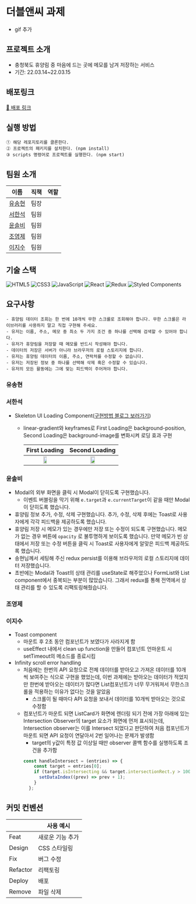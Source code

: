 # 더블앤씨 과제
- gif 추가

## 프로젝트 소개

- 충청북도 휴양림 중 마음에 드는 곳에 메모를 남겨 저장하는 서비스
- 기간: 22.03.14~22.03.15

## 배포링크

[🚀 배포 링크](https://doublenc-9.netlify.app/)

## 실행 방법

```
① 해당 레포지토리를 클론한다.
② 프로젝트의 패키지를 설치한다. (npm install)
③ scripts 명령어로 프로젝트를 실행한다. (npm start)
```

## 팀원 소개

| 이름   | 직책 | 역할                 |
| ----- | -- | -------------------- |
| [유송현](https://github.com/ysh2987) | 팀장 |  |
| [서한석](https://github.com/holystorySeo) | 팀원 | |
| [윤솔비](https://github.com/y-solb) | 팀원 | |
| [조영제](https://github.com/youngjeJO) | 팀원 |  |
| [이지수](https://github.com/mynameisjisoo) | 팀원 |  |


## 기술 스택

![HTML5](https://img.shields.io/badge/html5-%23E34F26.svg?style=for-the-badge&logo=html5&logoColor=white)
![CSS3](https://img.shields.io/badge/css3-%231572B6.svg?style=for-the-badge&logo=css3&logoColor=white)
![JavaScript](https://img.shields.io/badge/javascript-%23323330.svg?style=for-the-badge&logo=javascript&logoColor=%23F7DF1E)
![React](https://img.shields.io/badge/react-%2320232a.svg?style=for-the-badge&logo=react&logoColor=%2361DAFB)
![Redux](https://img.shields.io/badge/redux-%23593d88.svg?style=for-the-badge&logo=redux&logoColor=white)
![Styled Components](https://img.shields.io/badge/styled--components-DB7093?style=for-the-badge&logo=styled-components&logoColor=white)
<br/>

## 요구사항

```
- 휴양림 데이터 조회는 한 번에 10개씩 무한 스크롤로 조회해야 합니다. 무한 스크롤은 라이브러리를 사용하지 말고 직접 구현해 주세요.
- 유저는 이름, 주소, 메모 중 최소 두 가지 조건 중 하나를 선택해 검색할 수 있어야 합니다.
- 유저가 휴양림을 저장할 때 메모를 반드시 작성해야 합니다.
- 데이터의 저장은 서버가 아니라 브라우저의 로컬 스토리지에 합니다.
- 유저는 휴양림 데이터의 이름, 주소, 연락처를 수정할 수 없습니다.
- 유저는 저장된 정보 중 하나를 선택해 삭제 혹은 수정할 수 있습니다.
- 유저의 모든 활동에는 그에 맞는 피드백이 주어져야 합니다.
```

### 유송현

### 서한석
- Skeleton UI Loading Component([구현방법 블로그 보러가기](https://jobcoding.tistory.com/214))
    - linear-gradient와 keyframes로 First Loading은 background-position, Second Loading은 background-image를 변화시켜 로딩 효과 구현 <br>
    
      |First Loading|Second Loading|
      |:-:|:-:|
      |<img src="https://user-images.githubusercontent.com/87353284/158618174-61afc828-fd8e-4cf9-941c-f3f2678f23a2.gif" width="30%">|<img src="https://user-images.githubusercontent.com/87353284/158629672-358ac06d-385d-40f1-8beb-58aa299c462e.gif" width="30%">|
      

### 윤솔비
- Modal의 외부 화면을 클릭 시 Modal이 닫히도록 구현했습니다.
    - 이벤트 버블링을 막기 위해 `e.target`과 `e.currentTarget`이 같을 때만 Modal이 닫히도록 했습니다.
- 휴양림 정보 추가, 수정, 삭제 구현했습니다. 추가, 수정, 삭제 후에는 Toast로 사용자에게 각각 피드백을 제공하도록 했습니다.
- 휴양림 저장 시 메모가 있는 경우에만 저장 또는 수정이 되도록 구현했습니다. 메모가 없는 경우 버튼에 `opacity` 로 불투명하게 보이도록 했습니다. 만약 메모가 빈 상태에서 저장 또는 수정 버튼을 클릭 시 Toast로 사용자에게 알맞은 피드백 제공하도록 했습니다.
- 송현님께서 세팅해 주신 redux persist를 이용해 브라우저의 로컬 스토리지에 데이터 저장했습니다.
- 초반에는 Modal과 Toast의 상태 관리를 useState로 해주었으나 FormList와 List component에서 중복되는 부분이 많았습니다. 그래서 redux를 통해 전역에서 상태 관리를 할 수 있도록 리팩토링해줬습니다.
### 조영제

### 이지수
- Toast component
  - 마운트 후 2초 동안 컴포넌트가 보였다가 사라지게 함
  - useEffect 내에서 clean up function을 만들어 컴포넌트 언마운트 시 setTimeout의 메소드를 종료시킴
- Infinity scroll error handling
  - 처음에는 한번의 API 요청으로 전체 데이터를 받아오고 가져온 데이터를 10개씩 보여주는 식으로 구현을 했었는데, 이번 과제에는 받아오는 데이터가 적었지만 한번에 받아오는 데이터가 많다면 List컴포넌트가 너무 무거워져서 무한스크롤을 적용하는 이유가 없다는 것을 알았음
    - 스크롤이 될 때마다 API 요청을 보내서 데이터를 10개씩 받아오는 것으로 수정함
  - 컴포넌트가 마운트 되면 ListCard가 화면에 렌더링 되기 전에 가장 아래에 있는 Intersection Observer의 target 요소가 화면에 먼저 표시되는데, Intersection observer는 이를 Intersect 되었다고 판단하여 처음 컴포넌트가 마운트 되면 API 요청이 연달아서 2번 일어나는 문제가 발생함
    - target의 y값이 특정 값 이상일 때만 observer 콜백 함수를 실행하도록 조건을 추가함
    ```jsx
    const handleIntersect = (entries) => {
        const target = entries[0];
        if (target.isIntersecting && target.intersectionRect.y > 100) {
          setDataIndex((prev) => prev + 1);
        }
      };
    ```

## 커밋 컨벤션

|          | 사용 예시        |
| -------- | ---------------- |
| Feat     | 새로운 기능 추가 |
| Design   | CSS 스타일링     |
| Fix      | 버그 수정        |
| Refactor | 리팩토링         |
| Deploy   | 배포             |
| Remove   | 파일 삭제        |
